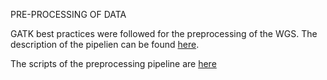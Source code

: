 PRE-PROCESSING OF DATA

GATK best practices were followed for the preprocessing of the WGS. The description of the pipelien can be found [here](https://software.broadinstitute.org/gatk/best-practices/bp_3step.php?case=GermShortWGS&p=1). 

The scripts of the preprocessing pipeline are [here](https://github.com/sawers-rellan-labs/PTxREV_F2/blob/master/Plant_material-DNA-extraction-sequencing_information_and_preprocessing_of_data/scripts/preprocessing)
